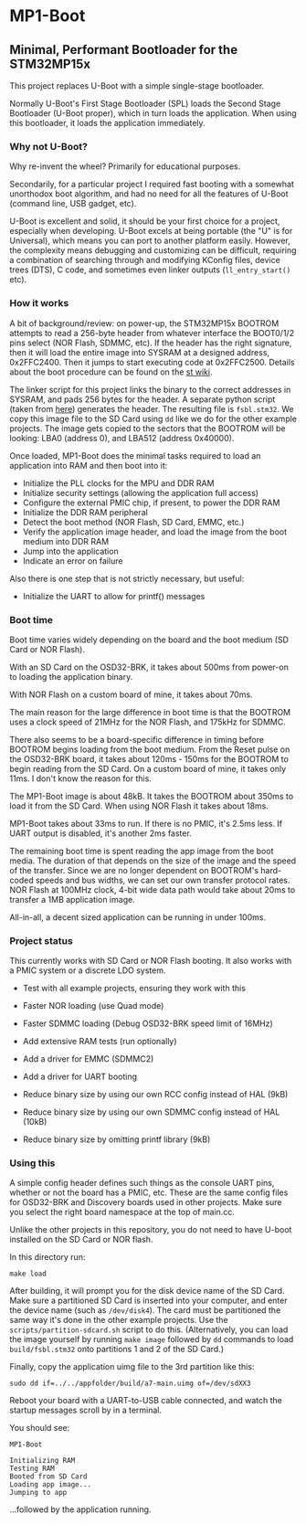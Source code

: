 # MP1-Boot 

## Minimal, Performant Bootloader for the STM32MP15x

This project replaces U-Boot with a simple single-stage bootloader.

Normally U-Boot's First Stage Bootloader (SPL) loads the Second Stage
Bootloader (U-Boot proper), which in turn loads the application. When using
this bootloader, it loads the application immediately.

### Why not U-Boot?

Why re-invent the wheel? Primarily for educational purposes.

Secondarily, for a particular project I required fast booting with a somewhat
unorthodox boot algorithm, and had no need for all the features of U-Boot
(command line, USB gadget, etc).

U-Boot is excellent and solid, it should be your first choice for a project,
especially when developing. U-Boot excels at being portable (the "U" is for
Universal), which means you can port to another platform easily. However, the
complexity means debugging and customizing can be difficult, requiring a
combination of searching through and modifying KConfig files, device trees
(DTS), C code, and sometimes even linker outputs (`ll_entry_start()` etc).

### How it works

A bit of background/review: on power-up, the STM32MP15x BOOTROM attempts to
read a 256-byte header from whatever interface the BOOT0/1/2 pins select (NOR
Flash, SDMMC, etc). If the header has the right signature, then it will load
the entire image into SYSRAM at a designed address, 0x2FFC2400. Then it jumps
to start executing code at 0x2FFC2500. Details about the boot procedure can be
found on the [st
wiki](https://wiki.st.com/stm32mpu/wiki/STM32_MPU_ROM_code_overview).

The linker script for this project links the binary to the correct addresses in
SYSRAM, and pads 256 bytes for the header. A separate python script (taken from
[here](https://github.com/WerWolv/STM32MP1OS)) generates the header. The resulting
file is `fsbl.stm32`. We copy this image file to the SD Card using `dd` like we
do for the other example projects. The image gets copied to the sectors that
the BOOTROM will be looking: LBA0 (address 0), and LBA512 (address 0x40000).

Once loaded, MP1-Boot does the minimal tasks required to load an application into
RAM and then boot into it:

  - Initialize the PLL clocks for the MPU and DDR RAM
  - Initialize security settings (allowing the application full access)
  - Configure the external PMIC chip, if present, to power the DDR RAM
  - Initialize the DDR RAM peripheral
  - Detect the boot method (NOR Flash, SD Card, EMMC, etc.)
  - Verify the application image header, and load the image from the boot
	medium into DDR RAM
  - Jump into the application 
  - Indicate an error on failure

Also there is one step that is not strictly necessary, but useful:

  - Initialize the UART to allow for printf() messages

### Boot time

Boot time varies widely depending on the board and the boot medium (SD Card or
NOR Flash).

With an SD Card on the OSD32-BRK, it takes about 500ms from power-on to loading
the application binary.

With NOR Flash on a custom board of mine, it takes about 70ms. 

The main reason for the large difference in boot time is that the BOOTROM uses
a clock speed of 21MHz for the NOR Flash, and 175kHz for SDMMC.

There also seems to be a board-specific difference in timing before BOOTROM
begins loading from the boot medium. From the Reset pulse on the OSD32-BRK
board, it takes about 120ms - 150ms for the BOOTROM to begin reading from the
SD Card. On a custom board of mine, it takes only 11ms. I don't know the reason
for this.

The MP1-Boot image is about 48kB. It takes the BOOTROM about 350ms to load it from
the SD Card. When using NOR Flash it takes about 18ms.

MP1-Boot takes about 33ms to run. If there is no PMIC, it's 2.5ms less. If UART
output is disabled, it's another 2ms faster.

The remaining boot time is spent reading the app image from the boot media. The
duration of that depends on the size of the image and the speed of the
transfer. Since we are no longer dependent on BOOTROM's hard-coded speeds and bus
widths, we can set our own transfer protocol rates. NOR Flash at 100MHz clock,
4-bit wide data path would take about 20ms to transfer a 1MB application image.

All-in-all, a decent sized application can be running in under 100ms.

### Project status

This currently works with SD Card or NOR Flash booting. It also works with
a PMIC system or a discrete LDO system. 

  * Test with all example projects, ensuring they work with this

  * Faster NOR loading (use Quad mode)

  * Faster SDMMC loading (Debug OSD32-BRK speed limit of 16MHz)

  * Add extensive RAM tests (run optionally)

  * Add a driver for EMMC (SDMMC2)

  * Add a driver for UART booting

  * Reduce binary size by using our own RCC config instead of HAL (9kB)

  * Reduce binary size by using our own SDMMC config instead of HAL (10kB)

  * Reduce binary size by omitting printf library (9kB)


### Using this

A simple config header defines such things as the console UART pins, whether or not the
board has a PMIC, etc. These are the same config files for OSD32-BRK and
Discovery boards used in other projects. Make sure you select the right
board namespace at the top of main.cc.

Unlike the other projects in this repository, you do not need to have U-boot
installed on the SD Card or NOR flash.

In this directory run:

```
make load
```

After building, it will prompt you for the disk device name of the SD Card.
Make sure a partitioned SD Card is inserted into your computer, and enter the
device name (such as `/dev/disk4`). The card must be partitioned the same way
it's done in the other example projects. Use the `scripts/partition-sdcard.sh`
script to do this. (Alternatively, you can load the image yourself by running
`make image` followed by `dd` commands to load `build/fsbl.stm32` onto
partitions 1 and 2 of the SD Card.)

Finally, copy the application uimg file to the 3rd partition like this:

```
sudo dd if=../../appfolder/build/a7-main.uimg of=/dev/sdXX3
```

Reboot your board with a UART-to-USB cable connected, and watch the startup
messages scroll by in a terminal.

You should see:

```
MP1-Boot

Initializing RAM
Testing RAM
Booted from SD Card
Loading app image...
Jumping to app 
```

...followed by the application running.




